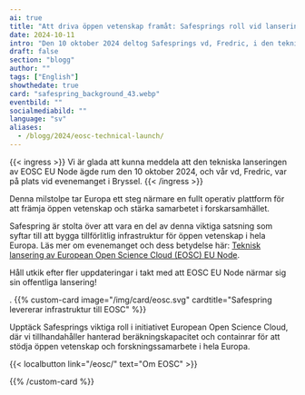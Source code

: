 ```yaml
---
ai: true
title: "Att driva öppen vetenskap framåt: Safesprings roll vid lanseringen av EU-noden för EOSC"
date: 2024-10-11
intro: "Den 10 oktober 2024 deltog Safesprings vd, Fredric, i den tekniska lanseringen av EOSC EU Node i Bryssel, där Europa tog ett stort steg mot att stärka öppen vetenskap och forskningssamarbete."
draft: false
section: "blogg"
author: ""
tags: ["English"]
showthedate: true
card: "safespring_background_43.webp"
eventbild: ""
socialmediabild: ""
language: "sv"
aliases:
  - /blogg/2024/eosc-technical-launch/
---
```

{{< ingress >}}
Vi är glada att kunna meddela att den tekniska lanseringen av EOSC EU Node ägde rum den 10 oktober 2024, och vår vd, Fredric, var på plats vid evenemanget i Bryssel.
{{< /ingress >}}

Denna milstolpe tar Europa ett steg närmare en fullt operativ plattform för att främja öppen vetenskap och stärka samarbetet i forskarsamhället.

Safespring är stolta över att vara en del av denna viktiga satsning som syftar till att bygga tillförlitlig infrastruktur för öppen vetenskap i hela Europa. Läs mer om evenemanget och dess betydelse här: [Teknisk lansering av European Open Science Cloud (EOSC) EU Node](https://open-science-cloud.ec.europa.eu/news/technical-launch-european-open-science-cloud-eosc-eu-node-sets-stage-successful-deployment).

Håll utkik efter fler uppdateringar i takt med att EOSC EU Node närmar sig sin offentliga lansering!

.
{{% custom-card image="/img/card/eosc.svg" cardtitle="Safespring levererar infrastruktur till EOSC" %}}

Upptäck Safesprings viktiga roll i initiativet European Open Science Cloud, där vi tillhandahåller hanterad beräkningskapacitet och containrar för att stödja öppen vetenskap och forskningssamarbete i hela Europa.

{{< localbutton link="/eosc/" text="Om EOSC" >}}

{{% /custom-card %}}